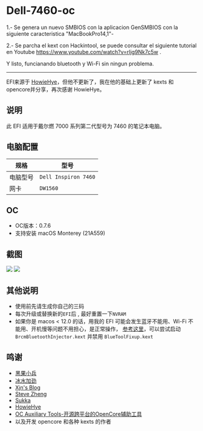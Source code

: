 # Dell-7460-oc


1.- Se genera un nuevo SMBIOS con la aplicacion GenSMBIOS con la siguiente caracteristica "MacBookPro14,1"-

2.- Se parcha el kext con Hackintool, se puede consultar el siguiente tutorial en Youtube https://www.youtube.com/watch?v=rljg9Nk7c5w .

Y listo, funcianando bluetooth y Wi-Fi sin ningun problema.












------------------------------------------------------------------
EFI来源于 [HowieHye](https://github.com/HowieHye/Dell-7460-Hackintosh-OC)，但他不更新了，我在他的基础上更新了 kexts 和 opencore并分享，再次感谢 HowieHye。

## 说明

此 EFI 适用于戴尔燃 7000 系列第二代型号为 7460 的笔记本电脑。

## 电脑配置

| 规格     | 型号                                        |
| -------- | ------------------------------------------- |
| 电脑型号 | `Dell Inspiron 7460`                        |
| 网卡     | `DW1560`                           |

## OC

- OC版本：0.7.6
- 支持安装 macOS Monterey (21A559)

## 截图

![](https://github.com/jmluang/dell-7460-oc/blob/main/images/截屏2021-12-12%20下午5.23.11.png?raw=true)
![](https://github.com/jmluang/dell-7460-oc/blob/main/images/截屏2021-12-12%20下午5.23.50.png?raw=true)

## 其他说明

- 使用前先请生成你自己的三码
- 每次升级或替换新的`EFI`后 , 最好重置一下`NVRAM`
- 如果你是 macos < 12.0 的话，用我的 EFI 可能会发生蓝牙不能用、Wi-Fi 不能用、开机慢等问题不用担心，是正常操作， [参考这里](https://github.com/acidanthera/BrcmPatchRAM/pull/12)，可以尝试启动 `BrcmBluetoothInjector.kext` 并禁用 `BlueToolFixup.kext` 

## 鸣谢

- [黑果小兵](https://github.com/daliansky/)
- [冰水加劲](https://github.com/xzhih/)
- [Xjn's Blog](https://blog.xjn819.com/)
- [Steve Zheng](https://github.com/stevezhengshiqi)
- [Sukka](https://github.com/SukkaW)
- [HowieHye](https://github.com/HowieHye/Dell-7460-Hackintosh-OC)
- [OC Auxiliary Tools-开源跨平台的OpenCore辅助工具](https://github.com/ic005k/QtOpenCoreConfig)
- 以及开发 opencore 和各种 kexts 的作者
